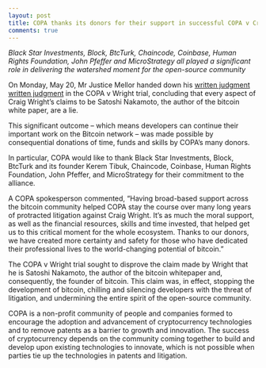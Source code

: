 ```yaml
---
layout: post
title: COPA thanks its donors for their support in successful COPA v Craig Wright trial
comments: true
---
```


_Black Star Investments, Block, BtcTurk, Chaincode, Coinbase, Human Rights Foundation, John Pfeffer and MicroStrategy all played a significant role in delivering the watershed moment for the open-source community_


On Monday, May 20, Mr Justice Mellor handed down his [written judgment]([url](https://www.judiciary.uk/wp-content/uploads/2024/05/COPA-v-Wright-Judgment.pdf)) <a href="https://www.judiciary.uk/wp-content/uploads/2024/05/COPA-v-Wright-Judgment.pdf)" target="_blank">written judgment</a> in the COPA v Wright trial, concluding that every aspect of Craig Wright’s claims to be Satoshi Nakamoto, the author of the bitcoin white paper, are a lie.

This significant outcome – which means developers can continue their important work on the Bitcoin network – was made possible by consequential donations of time, funds and skills by COPA’s many donors. 

In particular, COPA would like to thank Black Star Investments, Block, BtcTurk and its founder Kerem Tibuk, Chaincode, Coinbase, Human Rights Foundation, John Pfeffer, and MicroStrategy for their commitment to the alliance. 

A COPA spokesperson commented, “Having broad-based support across the bitcoin community helped COPA stay the course over many long years of protracted litigation against Craig Wright. It’s as much the moral support, as well as the financial resources, skills and time invested, that helped get us to this critical moment for the whole ecosystem. Thanks to our donors, we have created more certainty and safety for those who have dedicated their professional lives to the world-changing potential of bitcoin.”

The COPA v Wright trial sought to disprove the claim made by Wright that he is Satoshi Nakamoto, the author of the bitcoin whitepaper and, consequently, the founder of bitcoin. This claim was, in effect, stopping the development of bitcoin, chilling and silencing developers with the threat of litigation, and undermining the entire spirit of the open-source community.

COPA is a non-profit community of people and companies formed to encourage the adoption and advancement of cryptocurrency technologies and to remove patents as a barrier to growth and innovation. The success of cryptocurrency depends on the community coming together to build and develop upon existing technologies to innovate, which is not possible when parties tie up the technologies in patents and litigation. 
